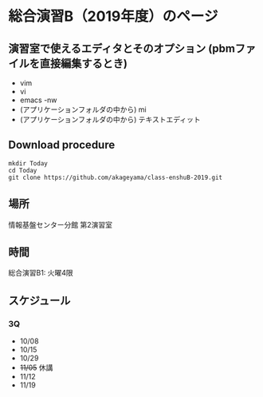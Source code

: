 # 総合演習B（2019年度）のページ


## 演習室で使えるエディタとそのオプション (pbmファイルを直接編集するとき)

- vim
- vi
- emacs -nw
- (アプリケーションフォルダの中から) mi
- (アプリケーションフォルダの中から) テキストエディット

## Download procedure
```
mkdir Today
cd Today
git clone https://github.com/akageyama/class-enshuB-2019.git
```


## 場所

情報基盤センター分館 第2演習室

## 時間

総合演習B1: 火曜4限

## スケジュール

### 3Q
- 10/08
- 10/15
- 10/29
- ~~11/05~~ 休講
- 11/12
- 11/19

